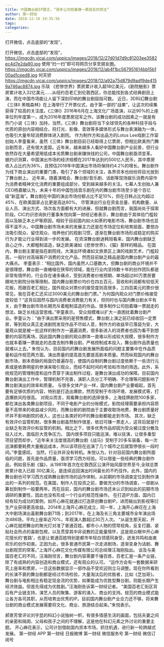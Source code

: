 ```yaml
---
title: 中国舞台剧IP匮乏，“很多公司抱着赚一票就走的想法”
author: 第一财经
date: 2018-12-16 19:35:56
tags: 
categories: 
---
```

打开微信，点击底部的“发现”，
<!-- more -->
打开微信，点击底部的“发现”，
https://imgcdn.yicai.com/uppics/images/2018/12/27d01d7d9c81203ee3582ec4d7e2da90.jpg
使用“扫一扫”即可将网页分享至朋友圈。
https://imgcdn.yicai.com/uppics/images/2018/12/ab4f1bc567951614bb15b100ad1ceed8.jpg
何天骄
https://imgcdn.yicai.com/uppics/images/2018/12/a92a75d879d9adf9de4159a746ac8874.jpg
乐琰
《悲惨世界》票房累计收入超18亿美元，《剧院魅影》票房累计收入32亿美元……从纽约百老汇到伦敦西区，你总能找到各式经典剧目上演，而在中国市场能让人留下深刻印响的舞台剧屈指可数。
近日，3D科幻舞台剧《三体II 黑暗森林》在上海举行了开票仪式，由于第一部的“战果”，让这次的续集获得了较高的关注度。《三体Ⅰ》2016年6月在上海文化广场首演，以近90%的上座率位列年度第一，成为2016年度票房冠军之作。该舞台剧的成功因素之一就是有热门小说《三体》加持，当然，《三体》舞台剧将当下全球领先的各种科技手段与优质的原创内容相结合，将灯光、影像、音效等多媒体形式与舞台表演融为一体，也吸引大量年轻消费群体进入剧院。
作为制作方和出品方的Lotus Lee戏剧工作室创始人李童看来，虽然《三体》舞台剧目前已经取得上亿票房，但相比欧美热门舞台剧而言，还有很大差距。近年来，越来越多人看好中国舞台剧产业前景，但行业依然存在大量希望用低成本劣质舞台剧来赚快钱的公司，中国舞台剧亟须变革。
据灼识测算，中国演出市场的经济规模在2017年达到约500亿人民币，其中票房收入占比约为36%，且预估2018年中国演出市场将保持约4.2%的增长。舞台剧作为线下商业演出的重要门类，吸引了各个领域的关注，各界资本也纷纷将目光放到了舞台剧上。
近年来，随着演唱会、舞台剧/音乐剧、话剧等现场娱乐消费内容作为消费者精神文化消费的重要组成部分，受到越来越多的关注。七幕人生创始人兼CEO杨嘉敏认为，未来十年的中国包括音乐剧在内的舞台剧市场至少是个百亿级“新蓝海”。舞台剧在中国的演出市场份额占比不足10%，但在日韩占比均超过45%，在欧美国家占比更是高达80%。
尽管演出行业在资金总量、机构数量、从业人员、演出方式、场次各方面都有大的进展，但就舞台剧而言，我国尚处于探索阶段。CIC灼识咨询执行董事朱悦向第一财经记者表示，舞台剧由于其体验门槛较高以及缺乏本土IP等原因，相较于目前国内如火如荼的电影市场，舞台剧市场也显得不温不火。中国舞台剧市场未来的发展主力还是在市场定位和培育层面，要想办法吸引观众、留住观众、培养他们的观剧习惯，逐渐在舞台剧市场形成稳定的购买行为才能让行业得到进一步的发展。
在资深舞台剧迷韩旭看来，国内舞台剧缺乏良心之作，大都粗制滥造，缺乏欧美诸如《悲惨世界》、《猫》那样的精品。
在国内，舞台剧主要是指在剧院线，大演出环境诸如文旅景区上演的戏剧艺术，门槛较高，一般针对高端客户消费的文化产品，然而目前缺乏精品是国内舞台剧产业的最大痛点。
李童表示：“相比国外，国内虽然人口基数大，但舞台剧的商业环境并不是很理想，舞台剧一直蜷缩在狭窄的领域，能在行业内坚持数十年的创作团队都是非常有情怀的，行业存在诸多痛点，受到消费者价格预期、单场超过80万票房要跟地方剧院分账等限制，国内舞台剧票价均价在四五百元，营收和利润都有较低天花板，而跟百老汇相比，国外观众对票价的接受度则高很多，三四百美元的票价很常见，我在百老汇还买过3000美元的舞台剧门票。”
为何国内观众对门票价格接受度较低？“这背后固然与国内消费者消费能力有关，但同时也与国内舞台剧水平有关，由于舞台剧市场长期充斥着粗制滥造的作品，很多制作公司抱着赚一票就走的想法，缺乏长线运营思维。”李童表示。
受众规模难以扩大一直困扰着舞台剧产业。李童认为：“由于演出票采用的是预售模式，舞台剧上演之前已经收回一定票房，等到观众真正走进剧院发现作品不尽如人意，制作方的收益早已落袋为安，大量观众就是被一批这样的制作方一遍遍消费，很多新进入的消费者也因为看不到想要的内容而离场，因此国内舞台剧的观众群体一直难以形成较大规模，很多制作方也就本着赚一票就走的态度去制作舞台剧，严格控制成本投入，舞台剧作品质量也就难以上去。”
朱悦认为，目前国内的舞台剧发展所面临的问题主要集中在作品质量和运作规范两方面。演出质量的提高首先要提高剧本质量。然而纵观国内的舞台剧市场，剧本奇缺的局面仍普遍存在，使国内自制的舞台剧过度依赖于一些流行元素或是依靠明星的参演来吸引观众，而经不起时间的考验和市场的筛选。此外，系统规范的管理制度和运作贯穿于演出制作过程，是舞台演出成功的保障。目前国内舞台剧演出工作中，管理机制不完善，演职人员分工不明确、不合理等问题影响了舞台剧演出的效率和质量。
与很多文体产业一样，国内舞台剧产业要崛起，首先要有足够优质的内容，特别是打造出爆款，然而受制于市场环境、发展模式等，打造爆款风险很高。
对观众而言，观看舞台剧的选择很多，上海挂牌剧院100多家，都在演出各类舞台剧项目，不同于电影产业的分账模式，影院经理需要承担内容质量不高带来的收益减少风险，而舞台剧的剧院由于主要收取场地费，舞台剧质量好坏并不影响剧院的收入，这也让各类好的坏的舞台剧都能走到市场。
其次，缺乏有效评价监管机制，很多舞台剧虽然制作很差，依旧可赚一票走人，这背后就是行业缺乏有效评价和监管的机制。相比之下，很多优秀作品却因为受众被过度分散及投入过大，面临巨大竞争压力。
国内很多项目只能巡演，难以驻演，让很多重型项目望而却步。“近年来关注度很高的舞台剧《战马》受制于20多车装备，每一次巡演都要耗费大量搬运成本，所以该项目在巡演了几个城市之后就暂停很长一段时间。”李童感叹。
当然，行业并非没有转机。朱悦认为，针对目前国内舞台剧所面临的问题，首先是作品质量，亟须学习西方经验。可以借鉴一些经典的舞台剧作品，例如音乐剧《猫》，从1981年首次在伦敦西区公演开始风靡世界至今,全球总票房累计收入已超 30亿美元，是连续巡回演出时间最长的不朽佳作。此外，国内的舞台剧也可学习西方成熟舞台剧市场的运作体制，从前期的市场调查定位到制作演出的一系列的规范。在美国，制作人在投资之前，要做充分的市场调查，一部剧从筹划到制作一般要两年。而在目前，国内的舞台剧市场还未认识到如此的前期市场调研的重要性，因此也没有形成一个行业的规范性操作。
在打造IP方面，国内已经有较为成功的案例，如开心麻花就通过打造原创舞台剧IP，进而输出到影视等衍生产业获得更高收益。2014年上海开心麻花成立，同一年，上海开心麻花在上海大中剧场演出喜剧舞台剧71场；到2017年，在上海及长三角主要城市全年演出场次486场，平均上座率近70%，年观演人数超过30万人次。
“从诞生那天起，开心麻花就把舞台的聚光灯对准了普通百姓。都市小人物的惯常视角，反复打磨、紧贴社会热点的喜剧包袱，以及贯穿其中非说教的正能量情怀，这是观众眼中开心麻花擅长的‘套路’，也是让普通百姓特别是都市年轻白领感同身受，迸发共鸣和由衷欢乐的创作初衷。正因为此，很多普通市民第一次走进剧场，逐渐变身为话剧、舞台剧观赏的常客。”上海开心麻花文化传媒有限公司总经理汪海刚指出。
谈及与美国百老汇的不同，汪海刚坦言，舞台剧内容需要千锤百炼，百老汇是一条产业链，除了有成熟的内容创造和商业模式，还有观众的认可。
“运作方会有一套数据来研究上座率和票房，一旦这些数据显示一部作品不受欢迎则立马调整。现在你所看到的长演不衰的舞台剧都是经过市场检验，大量淘汰后的优胜者，比如《芝加哥》。舞台剧与电影相比有稳定现金流的优势，如果能成为优胜型舞台剧，则能长期产生经济效益。但首先得成为优胜剧。”汪海刚告诉第一财经记者。
“美国百老汇街区背后有产业链支持，演艺人员的聚集、游客的涌入、商业的支持。规范的商业模式能让各方各司其职，从而培育出优秀的IP。目前国内舞台剧产业合力还不够，将来舞台剧的商业模式发展需要将文化、商业、旅游结合起来。”朱悦表示。
 
 
郝景芳曾评论刘宇昆的科幻小说独树一帜，有很多情感生活的画面，包括夫妻之间的亲密和隔阂、父母和孩子之间的不理解，这是他在科幻元素之外讨论的重要主题。
开心麻花表示，公司计划借助国内资本市场，抓住机遇，进行新一轮跨越式发展。
第一财经
APP
第一财经
日报微博
第一财经
微信服务号
第一财经
微信订阅号
